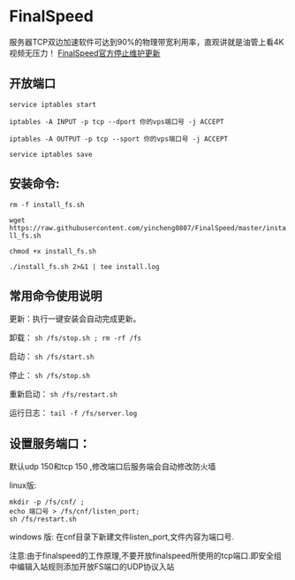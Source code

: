 # FinalSpeed
服务器TCP双边加速软件可达到90%的物理带宽利用率，直观讲就是油管上看4K视频无压力！
[FinalSpeed官方停止维护更新](http://www.ip4a.com/t/944.html)


## 开放端口

`service iptables start`

`iptables -A INPUT -p tcp --dport 你的vps端口号 -j ACCEPT`

`iptables -A OUTPUT -p tcp --sport 你的vps端口号 -j ACCEPT`

`service iptables save`

## 安装命令:

`rm -f install_fs.sh`

`wget https://raw.githubusercontent.com/yincheng0807/FinalSpeed/master/install_fs.sh`

`chmod +x install_fs.sh`

`./install_fs.sh 2>&1 | tee install.log`

## 常用命令使用说明

更新：执行一键安装会自动完成更新。

卸载： `sh /fs/stop.sh ; rm -rf /fs`

启动： `sh /fs/start.sh`

停止： `sh /fs/stop.sh`

重新启动： `sh /fs/restart.sh`

运行日志： `tail -f /fs/server.log`

## 设置服务端口：
默认udp 150和tcp 150 ,修改端口后服务端会自动修改防火墙

linux版: 
```
mkdir -p /fs/cnf/ ;
echo 端口号 > /fs/cnf/listen_port;
sh /fs/restart.sh
```

windows 版: 在cnf目录下新建文件listen_port,文件内容为端口号.

注意:由于finalspeed的工作原理,不要开放finalspeed所使用的tcp端口.即安全组中编辑入站规则添加开放FS端口的UDP协议入站
